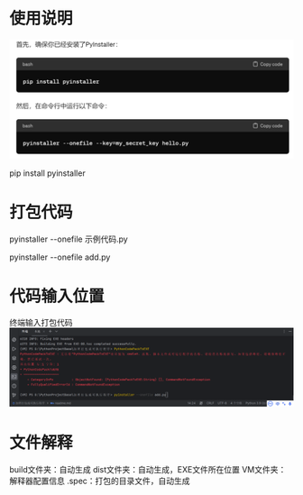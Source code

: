 # 使用说明
![img.png](img.png)

pip install pyinstaller

# 打包代码

pyinstaller --onefile 示例代码.py

pyinstaller --onefile add.py

# 代码输入位置
终端输入打包代码
![img_2.png](img_2.png)

# 文件解释
build文件夹：自动生成
dist文件夹：自动生成，EXE文件所在位置
VM文件夹：解释器配置信息
.spec：打包的目录文件，自动生成